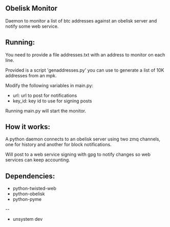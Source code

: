 Obelisk Monitor
--------------------

Daemon to monitor a list of btc addresses against an
obelisk server and notify some web service.

Running:
--------------------
You need to provide a file addresses.txt with an address
to monitor on each line.

Provided is a script 'genaddresses.py' you can use to generate
a list of 10K addresses from an mpk.

Modify the following variables in main.py:
 * url: url to post for notifications
 * key_id: key id to use for signing posts

Running main.py will start the monitor.

How it works:
--------------------
A python daemon connects to an obelisk server using two zmq
channels, one for history and another for block notifications.

Will post to a web service signing with gpg to notify
changes so web services can keep accounting.

Dependencies:
----------------

* python-twisted-web
* python-obelisk
* python-pyme

--

- unsystem dev
